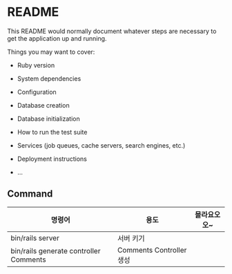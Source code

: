 # README

This README would normally document whatever steps are necessary to get the
application up and running.

Things you may want to cover:

* Ruby version

* System dependencies

* Configuration

* Database creation

* Database initialization

* How to run the test suite

* Services (job queues, cache servers, search engines, etc.)

* Deployment instructions

* ...


## Command
|명령어| 용도                     | 몰라요오오~ |
|---|------------------------|--------|
|bin/rails server| 서버 키기                  ||
|bin/rails generate controller Comments| Comments Controller 생성 |